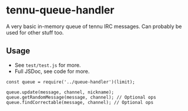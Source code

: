 # tennu-queue-handler

A very basic in-memory queue of tennu IRC messages. Can probably be used for other stuff too.

## Usage

- See `test/test.js` for more.
- Full JSDoc, see code for more.

```
const queue = require('../queue-handler')(limit);

queue.update(message, channel, nickname);
queue.getRandomMessage(message, channel); // Optional ops
queue.findCorrectable(message, channel); // Optional ops
```